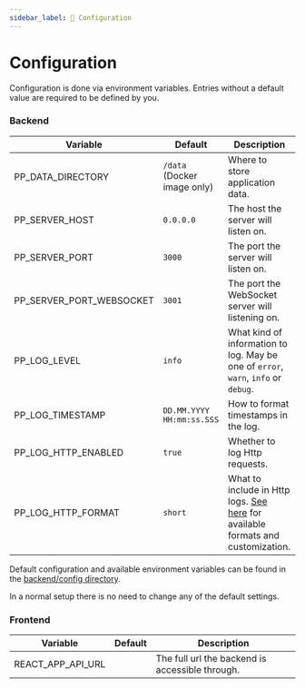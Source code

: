 ```yaml
---
sidebar_label: 🎈 Configuration
---
```


# Configuration

Configuration is done via environment variables. Entries without a default value are required to be defined by you.

### Backend

| Variable                 | Default                     | Description                                                                                                                               |
| ------------------------ | --------------------------- | ----------------------------------------------------------------------------------------------------------------------------------------- |
| PP_DATA_DIRECTORY        | `/data` (Docker image only) | Where to store application data.                                                                                                          |
| PP_SERVER_HOST           | `0.0.0.0`                   | The host the server will listen on.                                                                                                       |
| PP_SERVER_PORT           | `3000`                      | The port the server will listen on.                                                                                                       |
| PP_SERVER_PORT_WEBSOCKET | `3001`                      | The port the WebSocket server will listening on.                                                                                          |
| PP_LOG_LEVEL             | `info`                      | What kind of information to log. May be one of `error`, `warn`, `info` or `debug`.                                                        |
| PP_LOG_TIMESTAMP         | `DD.MM.YYYY HH:mm:ss.SSS`   | How to format timestamps in the log.                                                                                                      |
| PP_LOG_HTTP_ENABLED      | `true`                      | Whether to log Http requests.                                                                                                             |
| PP_LOG_HTTP_FORMAT       | `short`                     | What to include in Http logs. [See here](https://github.com/expressjs/morgan#predefined-formats) for available formats and customization. |

Default configuration and available environment variables can be found in the [backend/config directory](https://github.com/axelrindle/planningpoker/tree/main/packages/backend/config).

In a normal setup there is no need to change any of the default settings.

### Frontend

| Variable          | Default | Description                                     |
| ----------------- | ------- | ----------------------------------------------- |
| REACT_APP_API_URL |         | The full url the backend is accessible through. |
